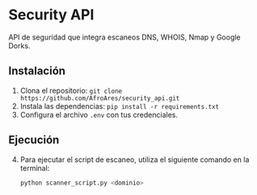 # Security API
API de seguridad que integra escaneos DNS, WHOIS, Nmap y Google Dorks.

## Instalación
1. Clona el repositorio: `git clone https://github.com/AfroAres/security_api.git`
2. Instala las dependencias: `pip install -r requirements.txt`
3. Configura el archivo `.env` con tus credenciales.

## Ejecución
4. Para ejecutar el script de escaneo, utiliza el siguiente comando en la terminal:

   ```bash
   python scanner_script.py <dominio>

